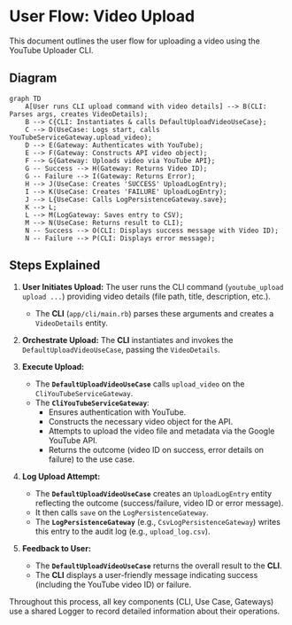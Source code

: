 # User Flow: Video Upload

This document outlines the user flow for uploading a video using the YouTube Uploader CLI.

## Diagram

```mermaid
graph TD
    A[User runs CLI upload command with video details] --> B(CLI: Parses args, creates VideoDetails);
    B --> C{CLI: Instantiates & calls DefaultUploadVideoUseCase};
    C --> D(UseCase: Logs start, calls YouTubeServiceGateway.upload_video);
    D --> E(Gateway: Authenticates with YouTube);
    E --> F(Gateway: Constructs API video object);
    F --> G{Gateway: Uploads video via YouTube API};
    G -- Success --> H(Gateway: Returns Video ID);
    G -- Failure --> I(Gateway: Returns Error);
    H --> J(UseCase: Creates 'SUCCESS' UploadLogEntry);
    I --> K(UseCase: Creates 'FAILURE' UploadLogEntry);
    J --> L{UseCase: Calls LogPersistenceGateway.save};
    K --> L;
    L --> M(LogGateway: Saves entry to CSV);
    M --> N(UseCase: Returns result to CLI);
    N -- Success --> O(CLI: Displays success message with Video ID);
    N -- Failure --> P(CLI: Displays error message);
```

## Steps Explained

1.  **User Initiates Upload:** The user runs the CLI command (`youtube_upload upload ...`) providing video details (file path, title, description, etc.).
    *   The **CLI** (`app/cli/main.rb`) parses these arguments and creates a `VideoDetails` entity.

2.  **Orchestrate Upload:** The **CLI** instantiates and invokes the `DefaultUploadVideoUseCase`, passing the `VideoDetails`.

3.  **Execute Upload:**
    *   The **`DefaultUploadVideoUseCase`** calls `upload_video` on the `CliYouTubeServiceGateway`.
    *   The **`CliYouTubeServiceGateway`**:
        *   Ensures authentication with YouTube.
        *   Constructs the necessary video object for the API.
        *   Attempts to upload the video file and metadata via the Google YouTube API.
        *   Returns the outcome (video ID on success, error details on failure) to the use case.

4.  **Log Upload Attempt:**
    *   The **`DefaultUploadVideoUseCase`** creates an `UploadLogEntry` entity reflecting the outcome (success/failure, video ID or error message).
    *   It then calls `save` on the `LogPersistenceGateway`.
    *   The **`LogPersistenceGateway`** (e.g., `CsvLogPersistenceGateway`) writes this entry to the audit log (e.g., `upload_log.csv`).

5.  **Feedback to User:**
    *   The **`DefaultUploadVideoUseCase`** returns the overall result to the **CLI**.
    *   The **CLI** displays a user-friendly message indicating success (including the YouTube video ID) or failure.

Throughout this process, all key components (CLI, Use Case, Gateways) use a shared Logger to record detailed information about their operations.

